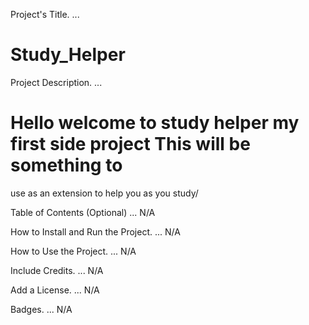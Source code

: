 Project's Title. ...
# Study_Helper

Project Description. ...
# Hello welcome to study helper my first side project This will be something to 
use as an extension to help you as you study/

Table of Contents (Optional) ...
N/A

How to Install and Run the Project. ...
N/A

How to Use the Project. ...
N/A

Include Credits. ...
N/A

Add a License. ...
N/A

Badges. ...
N/A
